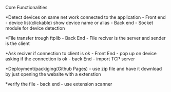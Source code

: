 Core Functionalities


*Detect devices on same net work connected to the application - Front end - device list(clickable) show device name or alias - Back end - Socket module for device detection


*File transfer trough ftplib - Back End - File reciver is the server and sender is the client


*Ask reciver if connection to client is ok - Front End - pop up on device asking if the connection is ok - back End - import TCP server 


*Deployment/packiging(Github Pages) - use zip file and have it download by just opening the website with a extenstion


*verify the file - back end - use extension scanner


